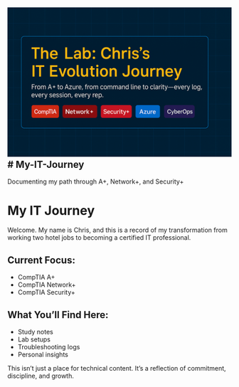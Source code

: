 ![The Lab Banner](./The_Lab_Banner.png)# My-IT-Journey
---
Documenting my path through A+, Network+, and Security+
# My IT Journey

Welcome. My name is Chris, and this is a record of my transformation from working two hotel jobs to becoming a certified IT professional.

## Current Focus:
- CompTIA A+
- CompTIA Network+
- CompTIA Security+

## What You’ll Find Here:
- Study notes
- Lab setups
- Troubleshooting logs
- Personal insights

This isn’t just a place for technical content. It’s a reflection of commitment, discipline, and growth.
